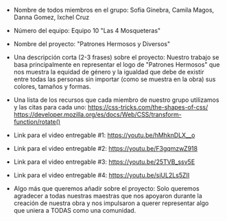 - Nombre de todos miembros en el grupo: Sofia Ginebra, Camila Magos, Danna Gomez, Ixchel Cruz

- Número del equipo: Equipo 10 "Las 4 Mosqueteras"

- Nombre del proyecto: "Patrones Hermosos y Diversos"

- Una descripción corta (2-3 frases) sobre el proyecto: Nuestro trabajo se basa principalmente en representar el logo de "Patrones Hermosos" que nos muestra la equidad de género y la igualdad que debe de existir entre todas las personas sin importar (como se muestra en la obra) sus colores, tamaños y formas. 

- Una lista de los recursos que cada miembro de nuestro grupo utilizamos y las citas para cada uno: https://css-tricks.com/the-shapes-of-css/ https://developer.mozilla.org/es/docs/Web/CSS/transform-function/rotate()

- Link para el video entregable #1: https://youtu.be/hMhknDLX__o

- Link para el video entregable #2: https://youtu.be/F3gqmzwZ918

- Link para el video entregable #3: https://youtu.be/25TVB_ssv5E

- Link para el video entregable #4: https://youtu.be/siUL2Ls5ZII

- Algo más que queremos añadir sobre el proyecto:
Solo queremos agradecer a todas nuestras maestras que nos apoyaron durante la creación de nuestra obra y nos impulsaron a querer representar algo que uniera a TODAS como una comunidad. 
